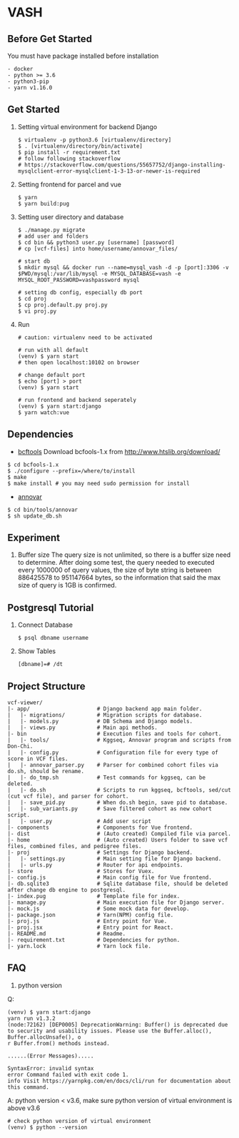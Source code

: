 # VASH

## Before Get Started

You must have package installed before installation

    - docker
    - python >= 3.6
    - python3-pip
    - yarn v1.16.0

## Get Started

1. Setting virtual environment for backend Django

   ```
   $ virtualenv -p python3.6 [virtualenv/directory]
   $ . [virtualenv/directory/bin/activate]
   $ pip install -r requirement.txt
   # follow following stackoverflow
   # https://stackoverflow.com/questions/55657752/django-installing-mysqlclient-error-mysqlclient-1-3-13-or-newer-is-required
   ```

2. Setting frontend for parcel and vue

   ```
   $ yarn
   $ yarn build:pug
   ```

3. Setting user directory and database

   ```
   $ ./manage.py migrate
   # add user and folders
   $ cd bin && python3 user.py [username] [password]
   # cp [vcf-files] into home/username/annovar_files/

   # start db
   $ mkdir mysql && docker run --name=mysql_vash -d -p [port]:3306 -v $PWD/mysql:/var/lib/mysql -e MYSQL_DATABASE=vash -e MYSQL_ROOT_PASSWORD=vashpassword mysql

   # setting db config, especially db port
   $ cd proj
   $ cp proj.default.py proj.py
   $ vi proj.py
   ```

4. Run

   ```
   # caution: virtualenv need to be activated

   # run with all default
   (venv) $ yarn start
   # then open localhost:10102 on browser

   # change default port
   $ echo [port] > port
   (venv) $ yarn start

   # run frontend and backend seperately
   (venv) $ yarn start:django
   $ yarn watch:vue
   ```

## Dependencies

- [bcftools](http://www.htslib.org/download/)
  Download bcfools-1.x from http://www.htslib.org/download/

```
$ cd bcfools-1.x
$ ./configure --prefix=/where/to/install
$ make
$ make install # you may need sudo permission for install
```

- [annovar](http://annovar.openbioinformatics.org/en/latest/)

```
$ cd bin/tools/annovar
$ sh update_db.sh
```

## Experiment

1. Buffer size
   The query size is not unlimited, so there is a buffer size need to determine. After doing some test, the query needed to executed every 1000000 of query values,
   the size of byte string is between 886425578 to 951147664 bytes, so the information that said the max size of query is 1GB is confirmed.

## Postgresql Tutorial

1. Connect Database

   ```
   $ psql dbname username
   ```

2. Show Tables

   ```
   [dbname]=# /dt
   ```

## Project Structure

```
vcf-viewer/
|- app/                     # Django backend app main folder.
|   |- migrations/          # Migration scripts for database.
|   |- models.py            # DB Schema and Django models.
|   |- views.py             # Main api methods.
|- bin                      # Execution files and tools for cohort.
|   |- tools/               # Kggseq, Annovar program and scripts from Don-Chi.
|   |- config.py            # Configuration file for every type of score in VCF files.
|   |- annovar_parser.py    # Parser for combined cohort files via do.sh, should be rename.
|   |- do_tmp.sh            # Test commands for kggseq, can be deleted.
|   |- do.sh                # Scripts to run kggseq, bcftools, sed/cut (cut vcf file), and parser for cohort.
|   |- save_pid.py          # When do.sh begin, save pid to database.
|   |- sub_variants.py      # Save filtered cohort as new cohort script.
|   |- user.py          	# Add user script
|- components               # Components for Vue frontend.
|- dist                     # (Auto created) Compiled file via parcel.
|- home                     # (Auto created) Users folder to save vcf files, combined files, and pedigree files.
|- proj                     # Settings for Django backend.
|   |- settings.py          # Main setting file for Django backend.
|   |- urls.py              # Router for api endpoints.
|- store                    # Stores for Vuex.
|- config.js                # Main config file for Vue frontend.
|- db.sqlite3               # Sqlite database file, should be deleted after change db engine to postgresql.
|- index.pug                # Template file for index.
|- manage.py                # Main execution file for Django server.
|- mock.js                  # Some mock data for develop.
|- package.json             # Yarn(NPM) config file.
|- proj.js                  # Entry point for Vue.
|- proj.jsx                 # Entry point for React.
|- README.md                # Readme.
|- requirement.txt          # Dependencies for python.
|- yarn.lock                # Yarn lock file.
```

## FAQ

1. python version

Q:

```
(venv) $ yarn start:django
yarn run v1.3.2
(node:72162) [DEP0005] DeprecationWarning: Buffer() is deprecated due to security and usability issues. Please use the Buffer.alloc(), Buffer.allocUnsafe(), o
r Buffer.from() methods instead.

......(Error Messages).....

SyntaxError: invalid syntax
error Command failed with exit code 1.
info Visit https://yarnpkg.com/en/docs/cli/run for documentation about this command.
```

A: python version < v3.6, make sure python version of virtual environment is above v3.6

```
# check python version of virtual environment
(venv) $ python --version
```
